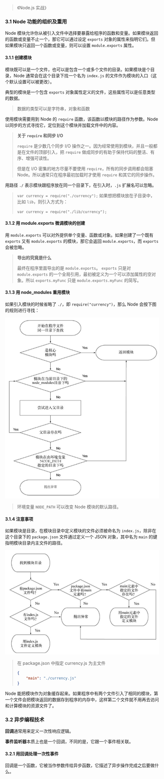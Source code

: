 > 《Node.js 实战》

### 3.1 Node 功能的组织及重用

Node 模块允许你从被引入文件中选择要暴露给程序的函数和变量。如果模块返回的函数或变量不止一个，那它可以通过设定 `exports` 对象的属性来指明它们。但如果模块只返回一个函数或变量，则可以设置 `module.exports` 属性。

#### 3.1.1 创建模块

模块既可以是一个文件，也可以是包含一个或多个文件的目录。如果模块是个目录，Node 通常会在这个目录下找一个名为 `index.js` 的文件作为模块的入口（这个默认设置可以被更改）。

典型的模块是一个包含 `exports` 对象属性定义的文件，这些属性可以是任意类型的数据。

> 数据的类型可以是字符串，对象和函数

使用模块需要用到 Node 的 `require` 函数，该函数以模块的路径作为参数。Node 以同步的方式寻找它，定位到这个模块并加载文件中的内容。

> **关于 `require` 和同步 I/O**
>
> `require` 是少数几个同步 I/O 操作之一。因为经常使用到模块，并且一般都是在文件的顶部引入，把 `require` 做成同步的有助于保持代码的整洁、有序、增强可读性。
>
> 但是在 I/O 密集的地方尽量不要使用 `require`，所有的同步调用都会阻塞 Node。所以通常只在程序最初加载时才使用 `require` 和其它的同步操作。

用路径 `./` 表示模块跟程序放在同一个目录下，在引入时，`.js` 扩展名可以忽略。

> `var currency = require("./currency");`
> 如果想把模块放在子目录中，比如 `lib`，则引入方式为：
>
> `var currency = require("./lib/currency");`

#### 3.1.2 用 module.exports 微调模块的创建

用 `module.exports` 可以对外提供单个变量、函数或对象。如果创建了一个既有 `exports` 又有 `module.exports` 的模块，那它会返回 `module.exports`，而 `exports` 会被忽略。

> **导出的究竟是什么**
>
> 最终在程序里面导出的是 `module.exports`。
> `exports` 只是对 `module.exports` 的一个全局引用，最初被定义为一个可以添加属性的空对象。所以 `exports.myFunc` 只是 `module.exports.myFunc` 的简写。

#### 3.1.3 用 node_modules 重用模块

如果引入模块的时候省略了 `./`，即 `require("currency")`，那么 Node 会按下图的规则进行寻找：

![](images/way-of-find-modules.png)

> 环境变量 `NODE_PATH` 可以改变 Node 模块的默认路径。

#### 3.1.4 注意事项

如果模块是目录，在模块目录中定义模块的文件必须被命名为 `index.js`，除非在这个目录下的 `package.json` 文件通过定义一个 JSON 对象，其中名为 `main` 的键指明模块目录内主文件的路径。

![](images/find-index.png)

> 在 package.json 中指定 currency.js 为主文件
>
> ```json
> {
>     "main": "./currency.js"
> }
> ```

Node 能把模块作为对象缓存起来。如果程序中有两个文件引入了相同的模块，第一个文件会把模块返回的数据存到程序的内存中，这样第二个文件就不用再去访问和计算模块的资源文件了。

### 3.2 异步编程技术

**回调**通常用来定义一次性响应逻辑。

**事件监听器**本质上也是一个回调，不同的是，它跟一个事件相关联。

#### 3.2.1 用回调处理一次性事件

回调是一个函数，它被当作参数传给异步函数，它描述了异步操作完成之后要做什么。


